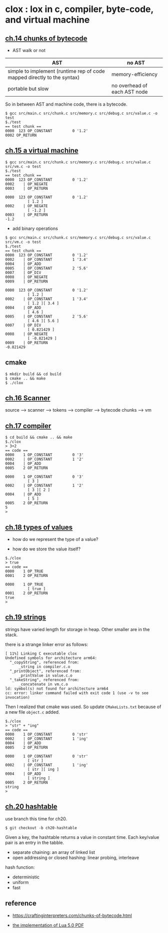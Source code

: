# clox : lox in c, compiler, byte-code, and virtual machine

## [ch.14 chunks of bytecode](https://craftinginterpreters.com/chunks-of-bytecode.html)

* AST walk or not

| AST | no AST |
| --- | ------ |
| simple to implement (runtime rep of code mapped directly to the syntax) | memory-efficiency |
| portable but slow | no overhead of each AST node |

So in between AST and machine code, there is a bytecode.
 
```
$ gcc src/main.c src/chunk.c src/memory.c src/debug.c src/value.c -o test
$./test 
== test chunk ==
0000  123 OP_CONSTANT         0 '1.2'
0002 OP_RETURN
```

## [ch.15 a virtual machine](https://craftinginterpreters.com/a-virtual-machine.html)

```
$ gcc src/main.c src/chunk.c src/memory.c src/debug.c src/value.c src/vm.c -o test
$./test 
== test chunk ==
0000  123 OP_CONSTANT         0 '1.2'
0002    | OP_NEGATE
0003    | OP_RETURN
          
0000  123 OP_CONSTANT         0 '1.2'
          [ 1.2 ]
0002    | OP_NEGATE
          [ -1.2 ]
0003    | OP_RETURN
-1.2
```

* add binary operations

```
$ gcc src/main.c src/chunk.c src/memory.c src/debug.c src/value.c src/vm.c -o test
$./test 
== test chunk ==
0000  123 OP_CONSTANT         0 '1.2'
0002    | OP_CONSTANT         1 '3.4'
0004    | OP_ADD
0005    | OP_CONSTANT         2 '5.6'
0007    | OP_DIV
0008    | OP_NEGATE
0009    | OP_RETURN
          
0000  123 OP_CONSTANT         0 '1.2'
          [ 1.2 ]
0002    | OP_CONSTANT         1 '3.4'
          [ 1.2 ][ 3.4 ]
0004    | OP_ADD
          [ 4.6 ]
0005    | OP_CONSTANT         2 '5.6'
          [ 4.6 ][ 5.6 ]
0007    | OP_DIV
          [ 0.821429 ]
0008    | OP_NEGATE
          [ -0.821429 ]
0009    | OP_RETURN
-0.821429
```

## cmake

```
$ mkdir build && cd build
$ cmake .. && make
$ ./clox
```

## [ch.16 Scanner](https://craftinginterpreters.com/scanning-on-demand.html)

source --> scanner --> tokens --> compiler --> bytecode chunks --> vm

## [ch.17 compiler](https://craftinginterpreters.com/compiling-expressions.html)

```
$ cd build && cmake .. && make
$./clox 
> 3+2
== code ==
0000    1 OP_CONSTANT         0 '3'
0002    | OP_CONSTANT         1 '2'
0004    | OP_ADD
0005    2 OP_RETURN
          
0000    1 OP_CONSTANT         0 '3'
          [ 3 ]
0002    | OP_CONSTANT         1 '2'
          [ 3 ][ 2 ]
0004    | OP_ADD
          [ 5 ]
0005    2 OP_RETURN
5
> 
```

## [ch.18 types of values](https://craftinginterpreters.com/types-of-values.html)

* how do we represent the type of a value?

* how do we store the value itself? 

```
$./clox
> true
== code ==
0000    1 OP_TRUE
0001    2 OP_RETURN
          
0000    1 OP_TRUE
          [ true ]
0001    2 OP_RETURN
true
> 
```

## [ch.19 strings](https://craftinginterpreters.com/strings.html)

strings have varied length for storage in heap. Other smaller are in the stack.

there is a strange linker error as follows:
```
[ 11%] Linking C executable clox
Undefined symbols for architecture arm64:
  "_copyString", referenced from:
      _string in compiler.c.o
  "_printObject", referenced from:
      _printValue in value.c.o
  "_takeString", referenced from:
      _concatenate in vm.c.o
ld: symbol(s) not found for architecture arm64
cc: error: linker command failed with exit code 1 (use -v to see invocation)
```

Then I realized that cmake was used. So update ```CMakeLists.txt``` because of a new file ```object.c``` added.

```
$./clox 
> "str" + "ing"
== code ==
0000    1 OP_CONSTANT         0 'str'
0002    | OP_CONSTANT         1 'ing'
0004    | OP_ADD
0005    2 OP_RETURN
          
0000    1 OP_CONSTANT         0 'str'
          [ str ]
0002    | OP_CONSTANT         1 'ing'
          [ str ][ ing ]
0004    | OP_ADD
          [ string ]
0005    2 OP_RETURN
string
> 
```

## [ch.20 hashtable](https://craftinginterpreters.com/hash-tables.html)

use branch this time for ch20.

```
$ git checkout -b ch20-hashtable
```

Given a key, the hashtable returns a value in constant time. Each key/value pair is an entry in the tabble.
 
* separate chaining: an array of linked list
* open addressing or closed hashing: linear probing, interleave

hash function:

* deterministic
* uniform
* fast

## reference

* https://craftinginterpreters.com/chunks-of-bytecode.html

* [the implementation of Lua 5.0 PDF](https://www.lua.org/doc/jucs05.pdf)

